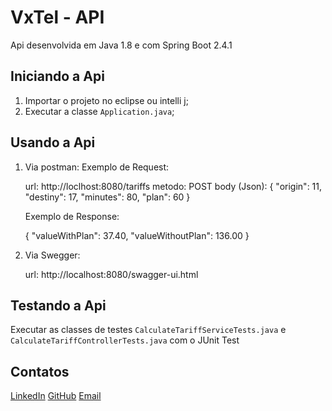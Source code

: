 # VxTel - API 

Api desenvolvida em Java 1.8 e com Spring Boot 2.4.1

## Iniciando a Api

1. Importar o projeto no eclipse ou intelli j;
2. Executar a classe `Application.java`;

## Usando a Api

1. Via postman:
    Exemplo de Request:

    url: http://loclhost:8080/tariffs
    metodo: POST
    body (Json): {
	                  "origin": 11,
	                  "destiny": 17,
	                  "minutes": 80,
	                  "plan": 60
                  }

    Exemplo de Response:

    {
      "valueWithPlan": 37.40,
      "valueWithoutPlan": 136.00
    }             

2. Via Swegger:

    url: http://localhost:8080/swagger-ui.html

## Testando a Api

Executar as classes de testes `CalculateTariffServiceTests.java` e `CalculateTariffControllerTests.java` com o JUnit Test

## Contatos

[LinkedIn](https://www.linkedin.com/in/ricardohcl/)
[GitHub](https://github.com/RicardoHCL)
[Email](ricardolima.dev@gmail.com)
